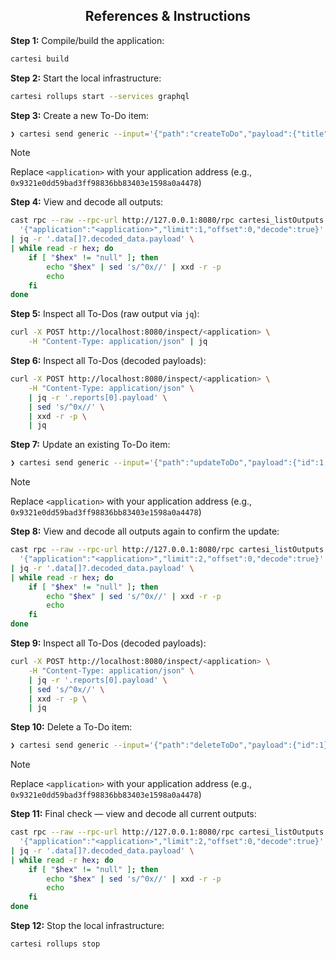 ## <div align="center">References & Instructions</div>

**Step 1:** Compile/build the application:
```bash
cartesi build
```

**Step 2:** Start the local infrastructure:
```bash
cartesi rollups start --services graphql
```

**Step 3:** Create a new To-Do item:
```bash
❯ cartesi send generic --input='{"path":"createToDo","payload":{"title":"Create an application","description":"Use the Cartesi CLI"}}' --input-encoding=string
```

> [!NOTE]
> Replace `<application>` with your application address (e.g., `0x9321e0dd59bad3ff98836bb83403e1598a0a4478`)

**Step 4:** View and decode all outputs:
```bash
cast rpc --raw --rpc-url http://127.0.0.1:8080/rpc cartesi_listOutputs \
  '{"application":"<application>","limit":1,"offset":0,"decode":true}' \
| jq -r '.data[]?.decoded_data.payload' \
| while read -r hex; do
    if [ "$hex" != "null" ]; then
        echo "$hex" | sed 's/^0x//' | xxd -r -p
        echo
    fi
done
```

**Step 5:** Inspect all To-Dos (raw output via `jq`):
```bash
curl -X POST http://localhost:8080/inspect/<application> \
    -H "Content-Type: application/json" | jq
```


**Step 6:** Inspect all To-Dos (decoded payloads):
```bash
curl -X POST http://localhost:8080/inspect/<application> \
    -H "Content-Type: application/json" \
    | jq -r '.reports[0].payload' \
    | sed 's/^0x//' \
    | xxd -r -p \
    | jq
```

**Step 7:** Update an existing To-Do item:
```bash
❯ cartesi send generic --input='{"path":"updateToDo","payload":{"id":1,"title":"Create an application","description":"Use the Cartesi CLI","completed":true}}' --input-encoding=string
```

> [!NOTE]
> Replace `<application>` with your application address (e.g., `0x9321e0dd59bad3ff98836bb83403e1598a0a4478`)

**Step 8:** View and decode all outputs again to confirm the update:
```bash
cast rpc --raw --rpc-url http://127.0.0.1:8080/rpc cartesi_listOutputs \
  '{"application":"<application>","limit":2,"offset":0,"decode":true}' \
| jq -r '.data[]?.decoded_data.payload' \
| while read -r hex; do
    if [ "$hex" != "null" ]; then
        echo "$hex" | sed 's/^0x//' | xxd -r -p
        echo
    fi
done
```

**Step 9:** Inspect all To-Dos (decoded payloads):
```bash
curl -X POST http://localhost:8080/inspect/<application> \
    -H "Content-Type: application/json" \
    | jq -r '.reports[0].payload' \
    | sed 's/^0x//' \
    | xxd -r -p \
    | jq
```

**Step 10:** Delete a To-Do item:
```bash
❯ cartesi send generic --input='{"path":"deleteToDo","payload":{"id":1}}' --input-encoding=string
```

> [!NOTE]
> Replace `<application>` with your application address (e.g., `0x9321e0dd59bad3ff98836bb83403e1598a0a4478`)

**Step 11:** Final check — view and decode all current outputs:
```bash
cast rpc --raw --rpc-url http://127.0.0.1:8080/rpc cartesi_listOutputs \
  '{"application":"<application>","limit":2,"offset":0,"decode":true}' \
| jq -r '.data[]?.decoded_data.payload' \
| while read -r hex; do
    if [ "$hex" != "null" ]; then
        echo "$hex" | sed 's/^0x//' | xxd -r -p
        echo
    fi
done
```

**Step 12:** Stop the local infrastructure:
```bash
cartesi rollups stop
```
